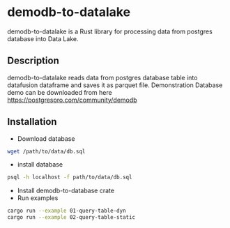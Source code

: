 # demodb-to-datalake
demodb-to-datalake is a Rust library for processing data from postgres database into Data Lake.

## Description
demodb-to-datalake reads data from postgres database table into datafusion dataframe and saves it as parquet file.
Demonstration Database demo can be downloaded from here https://postgrespro.com/community/demodb

## Installation
- Download database
```bash
wget /path/to/data/db.sql
```
- install database
```bash
psql -h localhost -f path/to/data/db.sql
```
- Install demodb-to-database crate
- Run examples
```bash
cargo run --example 01-query-table-dyn
cargo run --example 02-query-table-static
```
